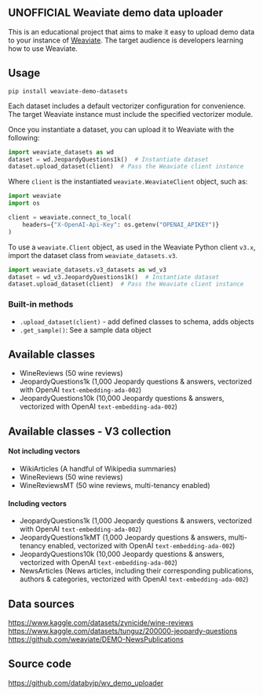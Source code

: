## UNOFFICIAL Weaviate demo data uploader

This is an educational project that aims to make it easy to upload demo data to your instance of [Weaviate](https://weaviate.io). The target audience is developers learning how to use Weaviate.

## Usage

```shell
pip install weaviate-demo-datasets
```

Each dataset includes a default vectorizer configuration for convenience.
The target Weaviate instance must include the specified vectorizer module.

Once you instantiate a dataset, you can upload it to Weaviate with the following:

```python
import weaviate_datasets as wd
dataset = wd.JeopardyQuestions1k()  # Instantiate dataset
dataset.upload_dataset(client)  # Pass the Weaviate client instance
```

Where `client` is the instantiated `weaviate.WeaviateClient` object, such as:

```python
import weaviate
import os

client = weaviate.connect_to_local(
    headers={"X-OpenAI-Api-Key": os.getenv("OPENAI_APIKEY")}
)
```

To use a `weaviate.Client` object, as used in the Weaviate Python client `v3.x`, import the dataset class from `weaviate_datasets.v3`.   

```python
import weaviate_datasets.v3_datasets as wd_v3
dataset = wd_v3.JeopardyQuestions1k()  # Instantiate dataset
dataset.upload_dataset(client)  # Pass the Weaviate client instance
```

### Built-in methods
- `.upload_dataset(client)` - add defined classes to schema, adds objects
- `.get_sample()`: See a sample data object

## Available classes

- WineReviews (50 wine reviews)
- JeopardyQuestions1k (1,000 Jeopardy questions & answers, vectorized with OpenAI `text-embedding-ada-002`)
- JeopardyQuestions10k (10,000 Jeopardy questions & answers, vectorized with OpenAI `text-embedding-ada-002`)

## Available classes - V3 collection 

#### Not including vectors
- WikiArticles (A handful of Wikipedia summaries)
- WineReviews (50 wine reviews)
- WineReviewsMT (50 wine reviews, multi-tenancy enabled)

#### Including vectors
- JeopardyQuestions1k (1,000 Jeopardy questions & answers, vectorized with OpenAI `text-embedding-ada-002`)
- JeopardyQuestions1kMT (1,000 Jeopardy questions & answers, multi-tenancy enabled, vectorized with OpenAI `text-embedding-ada-002`)
- JeopardyQuestions10k (10,000 Jeopardy questions & answers, vectorized with OpenAI `text-embedding-ada-002`)
- NewsArticles (News articles, including their corresponding publications, authors & categories, vectorized with OpenAI `text-embedding-ada-002`)

## Data sources

https://www.kaggle.com/datasets/zynicide/wine-reviews
https://www.kaggle.com/datasets/tunguz/200000-jeopardy-questions
https://github.com/weaviate/DEMO-NewsPublications

## Source code

https://github.com/databyjp/wv_demo_uploader
